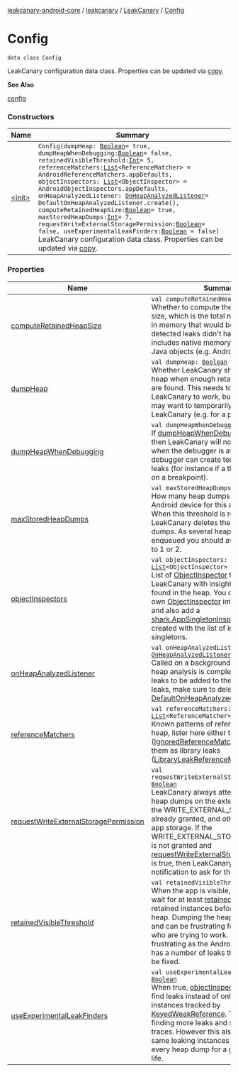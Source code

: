 [leakcanary-android-core](../../../index.md) / [leakcanary](../../index.md) / [LeakCanary](../index.md) / [Config](./index.md)

# Config

`data class Config`

LeakCanary configuration data class. Properties can be updated via [copy](#).

**See Also**

[config](../config.md)

### Constructors

| Name | Summary |
|---|---|
| [&lt;init&gt;](-init-.md) | `Config(dumpHeap: `[`Boolean`](https://kotlinlang.org/api/latest/jvm/stdlib/kotlin/-boolean/index.html)` = true, dumpHeapWhenDebugging: `[`Boolean`](https://kotlinlang.org/api/latest/jvm/stdlib/kotlin/-boolean/index.html)` = false, retainedVisibleThreshold: `[`Int`](https://kotlinlang.org/api/latest/jvm/stdlib/kotlin/-int/index.html)` = 5, referenceMatchers: `[`List`](https://kotlinlang.org/api/latest/jvm/stdlib/kotlin.collections/-list/index.html)`<ReferenceMatcher> = AndroidReferenceMatchers.appDefaults, objectInspectors: `[`List`](https://kotlinlang.org/api/latest/jvm/stdlib/kotlin.collections/-list/index.html)`<ObjectInspector> = AndroidObjectInspectors.appDefaults, onHeapAnalyzedListener: `[`OnHeapAnalyzedListener`](../../-on-heap-analyzed-listener/index.md)` = DefaultOnHeapAnalyzedListener.create(), computeRetainedHeapSize: `[`Boolean`](https://kotlinlang.org/api/latest/jvm/stdlib/kotlin/-boolean/index.html)` = true, maxStoredHeapDumps: `[`Int`](https://kotlinlang.org/api/latest/jvm/stdlib/kotlin/-int/index.html)` = 7, requestWriteExternalStoragePermission: `[`Boolean`](https://kotlinlang.org/api/latest/jvm/stdlib/kotlin/-boolean/index.html)` = false, useExperimentalLeakFinders: `[`Boolean`](https://kotlinlang.org/api/latest/jvm/stdlib/kotlin/-boolean/index.html)` = false)`<br>LeakCanary configuration data class. Properties can be updated via [copy](#). |

### Properties

| Name | Summary |
|---|---|
| [computeRetainedHeapSize](compute-retained-heap-size.md) | `val computeRetainedHeapSize: `[`Boolean`](https://kotlinlang.org/api/latest/jvm/stdlib/kotlin/-boolean/index.html)<br>Whether to compute the retained heap size, which is the total number of bytes in memory that would be reclaimed if the detected leaks didn't happen. This includes native memory associated to Java objects (e.g. Android bitmaps). |
| [dumpHeap](dump-heap.md) | `val dumpHeap: `[`Boolean`](https://kotlinlang.org/api/latest/jvm/stdlib/kotlin/-boolean/index.html)<br>Whether LeakCanary should dump the heap when enough retained instances are found. This needs to be true for LeakCanary to work, but sometimes you may want to temporarily disable LeakCanary (e.g. for a product demo). |
| [dumpHeapWhenDebugging](dump-heap-when-debugging.md) | `val dumpHeapWhenDebugging: `[`Boolean`](https://kotlinlang.org/api/latest/jvm/stdlib/kotlin/-boolean/index.html)<br>If [dumpHeapWhenDebugging](dump-heap-when-debugging.md) is false then LeakCanary will not dump the heap when the debugger is attached. The debugger can create temporary memory leaks (for instance if a thread is blocked on a breakpoint). |
| [maxStoredHeapDumps](max-stored-heap-dumps.md) | `val maxStoredHeapDumps: `[`Int`](https://kotlinlang.org/api/latest/jvm/stdlib/kotlin/-int/index.html)<br>How many heap dumps are kept on the Android device for this app package. When this threshold is reached LeakCanary deletes the older heap dumps. As several heap dumps may be enqueued you should avoid going down to 1 or 2. |
| [objectInspectors](object-inspectors.md) | `val objectInspectors: `[`List`](https://kotlinlang.org/api/latest/jvm/stdlib/kotlin.collections/-list/index.html)`<ObjectInspector>`<br>List of [ObjectInspector](#) that provide LeakCanary with insights about objects found in the heap. You can create your own [ObjectInspector](#) implementations, and also add a [shark.AppSingletonInspector](#) instance created with the list of internal singletons. |
| [onHeapAnalyzedListener](on-heap-analyzed-listener.md) | `val onHeapAnalyzedListener: `[`OnHeapAnalyzedListener`](../../-on-heap-analyzed-listener/index.md)<br>Called on a background thread when the heap analysis is complete. If you want leaks to be added to the activity that lists leaks, make sure to delegate calls to a [DefaultOnHeapAnalyzedListener](../../-default-on-heap-analyzed-listener/index.md). |
| [referenceMatchers](reference-matchers.md) | `val referenceMatchers: `[`List`](https://kotlinlang.org/api/latest/jvm/stdlib/kotlin.collections/-list/index.html)`<ReferenceMatcher>`<br>Known patterns of references in the heap, lister here either to ignore them ([IgnoredReferenceMatcher](#)) or to mark them as library leaks ([LibraryLeakReferenceMatcher](#)). |
| [requestWriteExternalStoragePermission](request-write-external-storage-permission.md) | `val requestWriteExternalStoragePermission: `[`Boolean`](https://kotlinlang.org/api/latest/jvm/stdlib/kotlin/-boolean/index.html)<br>LeakCanary always attempts to store heap dumps on the external storage if the WRITE_EXTERNAL_STORAGE is already granted, and otherwise uses the app storage. If the WRITE_EXTERNAL_STORAGE permission is not granted and [requestWriteExternalStoragePermission](request-write-external-storage-permission.md) is true, then LeakCanary will display a notification to ask for that permission. |
| [retainedVisibleThreshold](retained-visible-threshold.md) | `val retainedVisibleThreshold: `[`Int`](https://kotlinlang.org/api/latest/jvm/stdlib/kotlin/-int/index.html)<br>When the app is visible, LeakCanary will wait for at least [retainedVisibleThreshold](retained-visible-threshold.md) retained instances before dumping the heap. Dumping the heap freezes the UI and can be frustrating for developers who are trying to work. This is especially frustrating as the Android Framework has a number of leaks that cannot easily be fixed. |
| [useExperimentalLeakFinders](use-experimental-leak-finders.md) | `val useExperimentalLeakFinders: `[`Boolean`](https://kotlinlang.org/api/latest/jvm/stdlib/kotlin/-boolean/index.html)<br>When true, [objectInspectors](object-inspectors.md) are used to find leaks instead of only checking instances tracked by [KeyedWeakReference](#). This leads to finding more leaks and shorter leak traces. However this also means the same leaking instances will be found in every heap dump for a given process life. |
